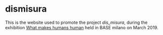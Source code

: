 # dismisura

This is the website used to promote the project *dis_misura*, 
during the exhibition [What makes humans human](https://base.milano.it/events/what-makes-humans-human/)
held in BASE milano on March 2019.
